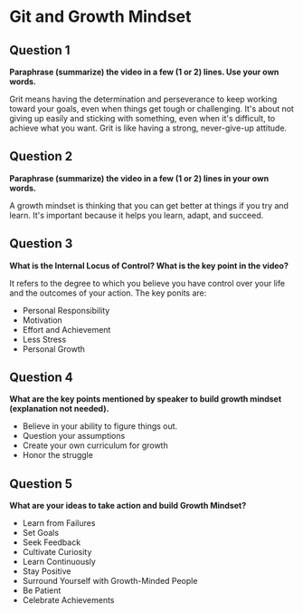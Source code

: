 # Git and Growth Mindset


## Question 1

**Paraphrase (summarize) the video in a few (1 or 2) lines. Use your own words.**

Grit means having the determination and perseverance to keep working toward your goals, even when things get tough or challenging. It's about not giving up easily and sticking with something, even when it's difficult, to achieve what you want. Grit is like having a strong, never-give-up attitude.

## Question 2

**Paraphrase (summarize) the video in a few (1 or 2) lines in your own words.**


A growth mindset is thinking that you can get better at things if you try and learn. It's important because it helps you learn, adapt, and succeed.

## Question 3

**What is the Internal Locus of Control? What is the key point in the video?**

It refers to the degree to which you believe you have control over your life and the outcomes of your action. The key ponits are:
- Personal Responsibility
- Motivation
- Effort and Achievement
- Less Stress
- Personal Growth

## Question 4

**What are the key points mentioned by speaker to build growth mindset (explanation not needed).**

- Believe in your ability to figure things out.
- Question your assumptions
- Create your own curriculum for growth
- Honor the struggle


## Question 5

**What are your ideas to take action and build Growth Mindset?**

- Learn from Failures
- Set Goals
- Seek Feedback
- Cultivate Curiosity
- Learn Continuously
- Stay Positive
- Surround Yourself with Growth-Minded People
- Be Patient
- Celebrate Achievements

